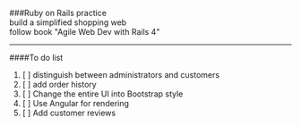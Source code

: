 ###Ruby on Rails practice  
build a simplified shopping web  
follow book "Agile Web Dev with Rails 4"  

------------------------------------------
####To do list

1. [ ] distinguish between administrators and customers
2. [ ] add order history
3. [ ] Change the entire UI into Bootstrap style
4. [ ] Use Angular for rendering
5. [ ] Add customer reviews
